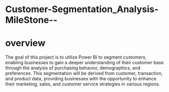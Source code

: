 # Customer-Segmentation_Analysis-MileStone--
# overview 
The goal of this project is to utilize Power BI to segment customers, enabling businesses to gain a deeper understanding of their customer base through the analysis of purchasing behavior, demographics, and preferences. This segmentation will be derived from customer, transaction, and product data, providing businesses with the opportunity to enhance their marketing, sales, and customer service strategies in various regions.
